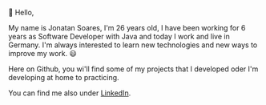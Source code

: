 👋 Hello,

 My name is Jonatan Soares, I'm 26 years old, I have been working for 6 years as Software Developer with Java and today I work and live in Germany. 
 I'm always interested to learn new technologies and new ways to improve my work. :smiley:
 
 Here on Github, you wi'll find some of my projects that I developed oder I'm developing at home to practicing.
 
You can find me also under [LinkedIn](https://www.linkedin.com/in/jonatan-jos%C3%A9-soares-903a7998/). 
